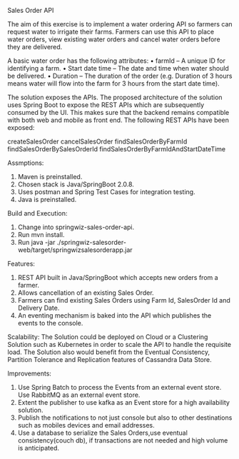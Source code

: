Sales Order API

The aim of this exercise is to implement a water ordering API so farmers can request water to irrigate their farms. Farmers can use this API to place water orders, view existing water orders and cancel water orders before they are delivered.

A basic water order has the following attributes:
• farmId – A unique ID for identifying a farm.
• Start date time – The date and time when water should be delivered.
• Duration – The duration of the order (e.g. Duration of 3 hours means water will flow into the
farm for 3 hours from the start date time).

The solution exposes the APIs. The proposed architecture of the solution uses Spring Boot to expose the REST APIs which are subsequently consumed by the UI. This makes sure that the backend remains compatible with both web and mobile as front end. The following REST APIs have been exposed:

createSalesOrder
cancelSalesOrder
findSalesOrderByFarmId
findSalesOrderBySalesOrderId
findSalesOrderByFarmIdAndStartDateTime

Assmptions:
1. Maven is preinstalled.
2. Chosen stack is Java/SpringBoot 2.0.8.
3. Uses postman and Spring Test Cases for integration testing.
4. Java is preinstalled.

Build and Execution:
1. Change into springwiz-sales-order-api.
2. Run mvn install.
3. Run java -jar ./springwiz-salesorder-web/target/springwizsalesorderapp.jar

Features:
1. REST API built in Java/SpringBoot which accepts new orders from a farmer.
2. Allows cancellation of an existing Sales Order.
3. Farmers can find existing Sales Orders using Farm Id, SalesOrder Id and Delivery Date.
4. An eventing mechanism is baked into the API which publishes the events to the console.

Scalability:
The Solution could be deployed on Cloud or a Clustering Solution such as Kubernetes in order to scale the 
API to handle the requisite load. The Solution also would benefit from the Eventual Consistency, Partition
Tolerance and Replication features of Cassandra Data Store.

Improvements:
1. Use Spring Batch to process the Events from an external event store. Use RabbitMQ as an external event store.
2. Extent the publisher to use kafka as an Event store for a high availability solution.
3. Publish the notifications to not just console but also to other destinations such as mobiles devices and email
   addresses.
4. Use a database to serialize the Sales Orders,use eventual consistency(couch db), if transactions are not needed
   and high volume is anticipated.
